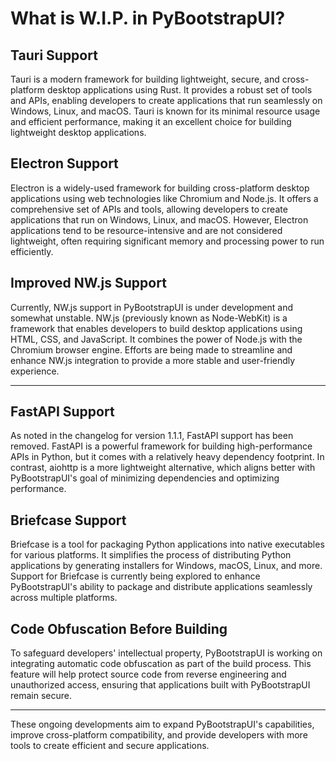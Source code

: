 # What is W.I.P. in PyBootstrapUI?

## Tauri Support  
Tauri is a modern framework for building lightweight, secure, and cross-platform desktop applications using Rust. It provides a robust set of tools and APIs, enabling developers to create applications that run seamlessly on Windows, Linux, and macOS. Tauri is known for its minimal resource usage and efficient performance, making it an excellent choice for building lightweight desktop applications.

## Electron Support  
Electron is a widely-used framework for building cross-platform desktop applications using web technologies like Chromium and Node.js. It offers a comprehensive set of APIs and tools, allowing developers to create applications that run on Windows, Linux, and macOS. However, Electron applications tend to be resource-intensive and are not considered lightweight, often requiring significant memory and processing power to run efficiently.

## Improved NW.js Support  
Currently, NW.js support in PyBootstrapUI is under development and somewhat unstable. NW.js (previously known as Node-WebKit) is a framework that enables developers to build desktop applications using HTML, CSS, and JavaScript. It combines the power of Node.js with the Chromium browser engine. Efforts are being made to streamline and enhance NW.js integration to provide a more stable and user-friendly experience.

---

## FastAPI Support  
As noted in the changelog for version 1.1.1, FastAPI support has been removed. FastAPI is a powerful framework for building high-performance APIs in Python, but it comes with a relatively heavy dependency footprint. In contrast, aiohttp is a more lightweight alternative, which aligns better with PyBootstrapUI's goal of minimizing dependencies and optimizing performance.

## Briefcase Support  
Briefcase is a tool for packaging Python applications into native executables for various platforms. It simplifies the process of distributing Python applications by generating installers for Windows, macOS, Linux, and more. Support for Briefcase is currently being explored to enhance PyBootstrapUI's ability to package and distribute applications seamlessly across multiple platforms.

## Code Obfuscation Before Building  
To safeguard developers' intellectual property, PyBootstrapUI is working on integrating automatic code obfuscation as part of the build process. This feature will help protect source code from reverse engineering and unauthorized access, ensuring that applications built with PyBootstrapUI remain secure.

---

These ongoing developments aim to expand PyBootstrapUI's capabilities, improve cross-platform compatibility, and provide developers with more tools to create efficient and secure applications.